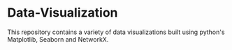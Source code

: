 # Data-Visualization
This repository contains a variety of data visualizations built using python's Matplotlib, Seaborn and NetworkX.

